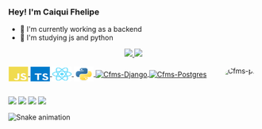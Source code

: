 ### Hey! I'm Caiqui Fhelipe

- 🔭 I'm currently working as a backend
- 🌱 I'm studying js and python

<div align="center">
  <a href="https://github.com/cfmsdev">
  <img height="155em" src="https://github-readme-stats.vercel.app/api?username=cfmsdev&show_icons=true&theme=vue-dark&include_all_commits=true&count_private=true"/>
  <img height="155em" src="https://github-readme-stats.vercel.app/api/top-langs/?username=cfmsdev&layout=compact&langs_count=7&theme=vue-dark"/>
</div>
  
<div style="display: inline_block"><br>
  <img align="center" alt="Cfms-Js" height="30" width="40" src="https://raw.githubusercontent.com/devicons/devicon/master/icons/javascript/javascript-plain.svg">
  <img align="center" alt="Cfms-Ts" height="30" width="40" src="https://raw.githubusercontent.com/devicons/devicon/master/icons/typescript/typescript-plain.svg">
  <img align="center" alt="Cfms-React" height="30" width="40" src="https://raw.githubusercontent.com/devicons/devicon/master/icons/react/react-original.svg">
  <img align="center" alt="Cfms-Python" height="30" width="40" src="https://raw.githubusercontent.com/devicons/devicon/master/icons/python/python-original.svg">
  <img align="center" alt="Cfms-Django" height="30" width="40" src="https://cdn.jsdelivr.net/gh/devicons/devicon/icons/django/django-plain.svg">
  <img align="center" alt="Cfms-Postgres" height="30" width="40" src="https://cdn.jsdelivr.net/gh/devicons/devicon/icons/postgresql/postgresql-original.svg">
  <img align="right" alt="Cfms-pic" height="150" style="border-radius:50px;" src="https://avatars.githubusercontent.com/u/103547675?s=400&u=7a63d248a5027b308406c7a0f206bc778fb16c0a&v=4?width=676&height=676">
</div>

##
  
<div>
  <a href="https://instagram.com/caca_lipe" target="_blank"><img src="https://img.shields.io/badge/-Instagram-%23E4405F?style=for-the-badge&logo=instagram&logoColor=white" target="_blank"></a>
 <a href="#" target="_blank"><img src="https://img.shields.io/badge/Discord-7289DA?style=for-the-badge&logo=discord&logoColor=white" target="_blank"></a> 
  <a href = "mailto:developer.cfms@gmail.com"><img src="https://img.shields.io/badge/-Gmail-%23333?style=for-the-badge&logo=gmail&logoColor=white" target="_blank"></a>
  <a href="https://www.linkedin.com/in/caiqui-fhelipe-54659b172/" target="_blank"><img src="https://img.shields.io/badge/-LinkedIn-%230077B5?style=for-the-badge&logo=linkedin&logoColor=white" target="_blank"></a> 
</div>

![Snake animation](https://github.com/cfmsdev/cfmsdev/blob/output/github-contribution-grid-snake.svg)
  
